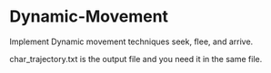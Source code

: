 # Dynamic-Movement
Implement Dynamic movement techniques seek, flee, and arrive.

char_trajectory.txt is the output file and you need it in the same file.
